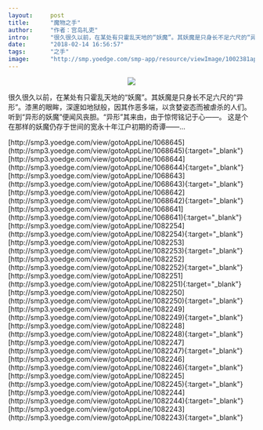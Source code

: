 ```yaml
---
layout:     post
title:      "魔物之手"
author:     "作者：宫岛礼吏"
intro:      "很久很久以前，在某处有只霍乱天地的“妖魔”。其妖魔是只身长不足六尺的“异形”。漆黑的眼眸，深邃如地狱般，因其作恶多端，以贪婪姿态而被虐杀的人们。听到“异形的妖魔”便闻风丧胆。“异形”其来由，由于惊愕铭记于心——。 这是个在那样的妖魔仍存于世间的宽永十年江户初期的奇谭——..."
date:       "2018-02-14 16:56:57"
tags:       "之手"
image:      "http://smp.yoedge.com/smp-app/resource/viewImage/1002381appline.png"
---
```

<div style="text-align: center">
<p><img src="http://smp.yoedge.com/smp-app/resource/viewImage/1002381appline.png"/></p>
</div>
<p class="post-meta">
<span>很久很久以前，在某处有只霍乱天地的“妖魔”。其妖魔是只身长不足六尺的“异形”。漆黑的眼眸，深邃如地狱般，因其作恶多端，以贪婪姿态而被虐杀的人们。听到“异形的妖魔”便闻风丧胆。“异形”其来由，由于惊愕铭记于心——。 这是个在那样的妖魔仍存于世间的宽永十年江户初期的奇谭——...</span>
</p>
[http://smp3.yoedge.com/view/gotoAppLine/1068645](http://smp3.yoedge.com/view/gotoAppLine/1068645){:target="_blank"}
[http://smp3.yoedge.com/view/gotoAppLine/1068644](http://smp3.yoedge.com/view/gotoAppLine/1068644){:target="_blank"}
[http://smp3.yoedge.com/view/gotoAppLine/1068643](http://smp3.yoedge.com/view/gotoAppLine/1068643){:target="_blank"}
[http://smp3.yoedge.com/view/gotoAppLine/1068642](http://smp3.yoedge.com/view/gotoAppLine/1068642){:target="_blank"}
[http://smp3.yoedge.com/view/gotoAppLine/1068641](http://smp3.yoedge.com/view/gotoAppLine/1068641){:target="_blank"}
[http://smp3.yoedge.com/view/gotoAppLine/1082254](http://smp3.yoedge.com/view/gotoAppLine/1082254){:target="_blank"}
[http://smp3.yoedge.com/view/gotoAppLine/1082253](http://smp3.yoedge.com/view/gotoAppLine/1082253){:target="_blank"}
[http://smp3.yoedge.com/view/gotoAppLine/1082252](http://smp3.yoedge.com/view/gotoAppLine/1082252){:target="_blank"}
[http://smp3.yoedge.com/view/gotoAppLine/1082251](http://smp3.yoedge.com/view/gotoAppLine/1082251){:target="_blank"}
[http://smp3.yoedge.com/view/gotoAppLine/1082250](http://smp3.yoedge.com/view/gotoAppLine/1082250){:target="_blank"}
[http://smp3.yoedge.com/view/gotoAppLine/1082249](http://smp3.yoedge.com/view/gotoAppLine/1082249){:target="_blank"}
[http://smp3.yoedge.com/view/gotoAppLine/1082248](http://smp3.yoedge.com/view/gotoAppLine/1082248){:target="_blank"}
[http://smp3.yoedge.com/view/gotoAppLine/1082247](http://smp3.yoedge.com/view/gotoAppLine/1082247){:target="_blank"}
[http://smp3.yoedge.com/view/gotoAppLine/1082246](http://smp3.yoedge.com/view/gotoAppLine/1082246){:target="_blank"}
[http://smp3.yoedge.com/view/gotoAppLine/1082245](http://smp3.yoedge.com/view/gotoAppLine/1082245){:target="_blank"}
[http://smp3.yoedge.com/view/gotoAppLine/1082244](http://smp3.yoedge.com/view/gotoAppLine/1082244){:target="_blank"}
[http://smp3.yoedge.com/view/gotoAppLine/1082243](http://smp3.yoedge.com/view/gotoAppLine/1082243){:target="_blank"}



